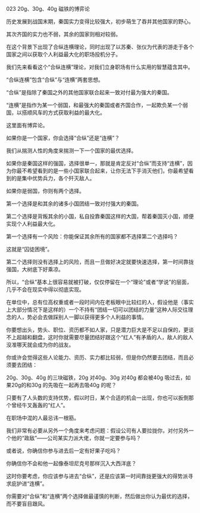 023 20g、30g、40g 磁铁的博弈论





历史发展到战国末期，秦国实力变得比较强大，初步萌生了吞并其他国家的野心。

其次齐国的实力也不弱，其余的国家则相对较弱。

在这个背景下出现了合纵连横理论，同时出现了以苏秦、张仪为代表的游走于各个国家之间以获取个人利益最大化的职场投机分子。

我们先来看看这个“合纵连横”理论，对我们立身职场有什么实用的智慧蕴含其中。



“合纵连横”包含“合纵”与“连横”两套思想。

“合纵”是指除了秦国之外的其他国家联合起来一致对付最为强大的秦国。

“连横”是指作为某一个弱国，和最强大的秦国或者齐国合作，一起欺负某一个弱国，以搭顺风车的方式获取利益的最大化。



这里面有博弈论。

如果你是一个国家，你会选择“合纵”还是“连横”？

我们从揣测人性的角度来揣测一下一个国家的最优选择。

如果你是秦国这样的强国，选择很单一，那就是肯定反对“合纵”而支持“连横”，因为你最不希望看到的是一些小国家联合起来，让你无法下手消灭他们，你最希望看到的是集中优势兵力，各个歼灭敌人。



如果你是弱国，你则有两个选择。

第一个选择是和其余的诸多小国团结一致对付强大的秦国。

第二个选择是背叛其余的小国，私自投靠秦国这样的大国，帮着秦国灭小国，顺便实现个人利益最大化。

第一个选择有一个风险：你能保证其余所有的国家都不选择第二个选择吗？

这就是“囚徒困境”。

第二个选择则没有选择上的风险，而且一旦做好决定就要快速选择，第一时间靠拢强国，大树底下好乘凉。

所以，“合纵”基本上很容易就被打破，仅仅停留在一个“理论”或者“学说”的层面，几乎不会在现实中得以彻底实现。



在单位中，总有位高权重或者一段时间内在老板眼中比较红的人，假设他是（事实上大部分情况下是这样的）一个不持有“团结一切可以团结的力量”这种人际交往理念的人，势必会去做踩别人一脚以获得更多个人利益的事情。

你要想出头，势头、职位、资历都不如人家，只是潜力巨大是不足以自保的，更谈不上超越和翻盘，这时你就需要尽量团结好跟这个“红人”有矛盾的人，敌人的敌人没准哪天就会成为你的战友。

你或许会觉得这些人论能力、资历、实力都比较弱，但是你仍然要去团结，而且必须要去团结：

20g、30g、40g 的三块磁铁，20g 对40g、30g 对40g 都会被40g 吸过去，如果20g的和30g 的先吸在一起再去吸40g 的呢？

只要有了人头数的支持优势，假以时日，某个合适的机会一出现，你也可以扳倒那个曾经牛叉轰轰的“红人”。

在职场中混的人最忌讳一根筋。



我们非常有必要从另外一个角度来考虑问题：假设公司有人要拉拢你，对付另外一个他的“政敌”——公司某实力派大佬，你就一定要参与吗？

或者说，你确信你参与进去后一定有好果子吃吗？

你确信你不会和他一起像泰坦尼克号那样沉入大西洋底？

这时你要考虑，你应该参与进去“合纵”，还是应该第一时间靠拢更强大的得势派寻求庇护进“连横”。

你需要对“合纵”和“连横”两个选择做最谨慎的判断，然后做出你认为最优的选择，而不要盲目跟风。

